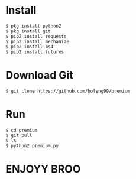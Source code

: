 # Install
```
$ pkg install python2
$ pkg install git
$ pip2 install requests
$ pip2 install mechanize
$ pip2 install bs4
$ pip2 install futures
```
# Download Git
```
$ git clone https://github.com/boleng99/premium
```
# Run
```
$ cd premium
$ git pull
$ ls
$ python2 premium.py
```

# ENJOYY BROO
